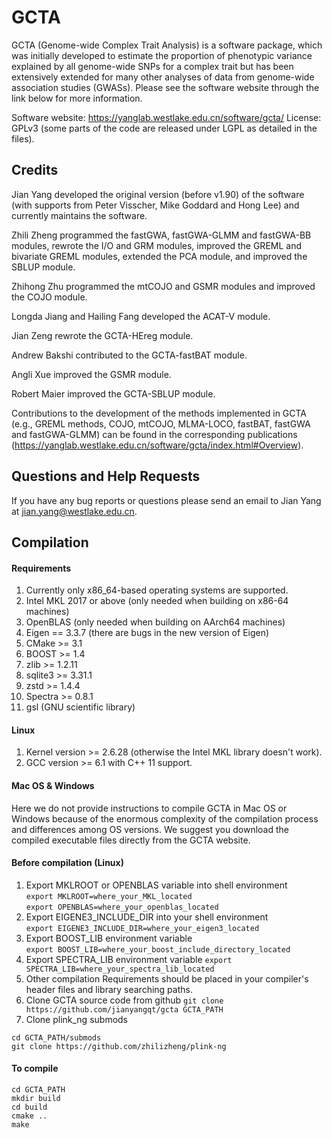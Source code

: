 # GCTA
GCTA (Genome-wide Complex Trait Analysis) is a software package, which was initially developed to estimate the proportion of phenotypic variance explained by all genome-wide SNPs for a complex trait but has been extensively extended for many other analyses of data from genome-wide association studies (GWASs). Please see the software website through the link below for more information.

Software website: https://yanglab.westlake.edu.cn/software/gcta/
License: GPLv3 (some parts of the code are released under LGPL as detailed in the files).


## Credits  
Jian Yang developed the original version (before v1.90) of the software (with supports from Peter Visscher, Mike Goddard and Hong Lee) and currently maintains the software.

Zhili Zheng programmed the fastGWA, fastGWA-GLMM and fastGWA-BB modules, rewrote the I/O and GRM modules, improved the GREML and bivariate GREML modules, extended the PCA module, and improved the SBLUP module.  

Zhihong Zhu programmed the mtCOJO and GSMR modules and improved the COJO module.  

Longda Jiang and Hailing Fang developed the ACAT-V module.  

Jian Zeng rewrote the GCTA-HEreg module.  

Andrew Bakshi contributed to the GCTA-fastBAT module.

Angli Xue improved the GSMR module.

Robert Maier improved the GCTA-SBLUP module.

Contributions to the development of the methods implemented in GCTA (e.g., GREML methods, COJO, mtCOJO, MLMA-LOCO, fastBAT, fastGWA and fastGWA-GLMM) can be found in the corresponding publications (https://yanglab.westlake.edu.cn/software/gcta/index.html#Overview).


## Questions and Help Requests
If you have any bug reports or questions please send an email to Jian Yang at <jian.yang@westlake.edu.cn>.


## Compilation

#### Requirements
1. Currently only x86\_64-based operating systems are supported.
2. Intel MKL 2017 or above (only needed when building on x86\-64 machines)
3. OpenBLAS (only needed when building on AArch64 machines)
4. Eigen == 3.3.7 (there are bugs in the new version of Eigen)
5. CMake >= 3.1
6. BOOST >= 1.4
7. zlib >= 1.2.11
8. sqlite3 >= 3.31.1
9. zstd >= 1.4.4
10. Spectra >= 0.8.1
11. gsl (GNU scientific library)

#### Linux
1. Kernel version >= 2.6.28 (otherwise the Intel MKL library doesn't work).
2. GCC version >= 6.1 with C++ 11 support.

#### Mac OS & Windows
Here we do not provide instructions to compile GCTA in Mac OS or Windows because of the enormous complexity of the compilation process and differences among OS versions. We suggest you download the compiled executable files directly from the GCTA website.

#### Before compilation (Linux)
1. Export MKLROOT or OPENBLAS variable into shell environment  
`export MKLROOT=where_your_MKL_located`  
`export OPENBLAS=where_your_openblas_located`  
2. Export EIGENE3_INCLUDE_DIR into your shell environment  
`export EIGENE3_INCLUDE_DIR=where_your_eigen3_located`  
3. Export BOOST_LIB environment variable  
`export BOOST_LIB=where_your_boost_include_directory_located`  
4. Export SPECTRA_LIB environment variable
`export SPECTRA_LIB=where_your_spectra_lib_located`
5. Other compilation Requirements should be placed in your compiler's header files and library searching paths.  
6. Clone GCTA source code from github 
`git clone https://github.com/jianyangqt/gcta GCTA_PATH`
7. Clone plink_ng submods
```
cd GCTA_PATH/submods
git clone https://github.com/zhilizheng/plink-ng
```

#### To compile
```
cd GCTA_PATH
mkdir build
cd build
cmake ..
make
```
